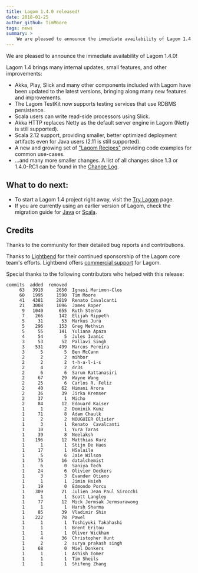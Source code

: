 ```yaml
---
title: Lagom 1.4.0 released!
date: 2018-01-25
author_github: TimMoore
tags: news
summary: >
    We are pleased to announce the immediate availability of Lagom 1.4.0!
---
```


We are pleased to announce the immediate availability of Lagom 1.4.0!

Lagom 1.4 brings many internal updates, small features, and other improvements:

- Akka, Play, Slick and many other components included with Lagom have been updated to the latest versions, bringing along many new features and improvements.
- The Lagom TestKit now supports testing services that use RDBMS persistence.
- Scala users can write read-side processors using Slick.
- Akka HTTP replaces Netty as the default server engine in Lagom (Netty is still supported).
- Scala 2.12 support, providing smaller, better optimized deployment artifacts even for Java users (2.11 is still supported).
- A new and growing set of ["Lagom Recipes"](https://github.com/lagom/lagom-recipes) providing code examples for common use-cases.
- ...and many more smaller changes. A list of all changes since 1.3 or 1.4.0-RC1 can be found in the [Change Log](/changelog.html).

## What to do next:

- To start a Lagom 1.4 project right away, visit the [Try Lagom](/get-started.html) page.
- If you are currently using an earlier version of Lagom, check the migration guide for [Java](/documentation/1.4.x/java/Migration14.html) or [Scala](/documentation/1.4.x/scala/Migration14.html).


## Credits

Thanks to the community for their detailed bug reports and contributions.

Thanks to [Lightbend](https://www.lightbend.com) for their continued sponsorship of the Lagom core team's efforts. Lightbend offers [commercial support](https://www.lightbend.com/subscription) for Lagom.

Special thanks to the following contributors who helped with this release:

```
commits  added  removed
     63   3918     2650  Ignasi Marimon-Clos
     60   1995     1590  Tim Moore
     41   4381     2819  Renato Cavalcanti
     21   3008     1096  James Roper
      9   1040      655  Ruth Stento
      7    266      142  Elijah Rippeth
      5     31       53  Markus Jura
      5    296      153  Greg Methvin
      5     55      141  Yuliana Apaza
      4     54        5  Jules Ivanic
      3     53       52  Pallavi Singh
      3    531      499  Marcos Pereira
      3      5        5  Ben McCann
      2      2        2  mihbor
      2      2        2  t-h-a-l-i-s
      2      4        2  dr3s
      2      6        6  Sarun Rattanasiri
      2     67       29  Wayne Wang
      2     25        6  Carlos R. Feliz
      2     40       62  Himani Arora
      2     36       39  Jirka Kremser
      2     37        1  Micho
      2     84       12  Edouard Kaiser
      1      1        2  Dominik Kunz
      1     71        8  Adam Chaulk
      1      2        2  NOUGUIER Olivier
      1      3        1  Renato  Cavalcanti
      1     10        1  Yura Taras
      1     39        8  Neelaksh
      1    196       12  Matthias Kurz
      1      1        1  Stijn De Haes
      1     17        1  HSalaila
      1      5        6  Jaie Wilson
      1     75       16  datalchemist
      1      6        0  Saniya Tech
      1     24        6  Olivier Deckers
      1      3        3  Evander Otieno
      1      1        1  Jimin Hsieh
      1     19        0  Edmondo Porcu
      1    309       21  Julien Jean Paul Sirocchi
      1      1        1  Scott Langley
      1     77       12  Mick Jermsak Jermsurawong
      1      1        1  Harsh Sharma
      1     85       39  Vladimir Shin
      1    222       78  Pawel
      1      1        1  Toshiyuki Takahashi
      1      1        1  Brent Eritou
      1      1        1  Oliver Wickham
      1      4       36  Christopher Hunt
      1      2        2  surya prakash singh
      1     68        0  Miel Donkers
      1      1        1  Ashish Tomer
      1      1        1  Tim Sheils
      1      1        1  Shifeng Zhang
```
